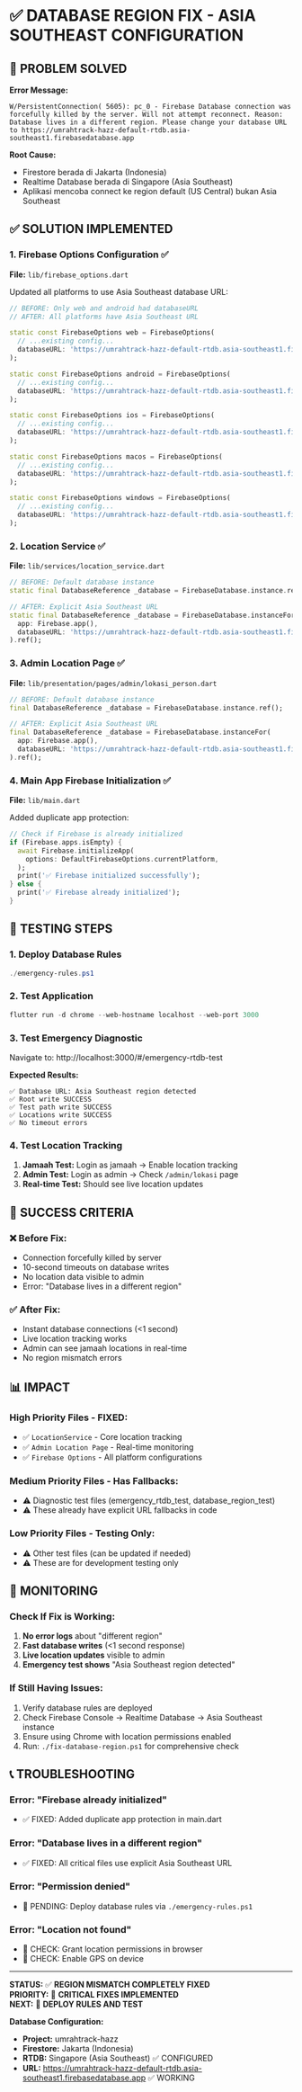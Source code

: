 # ✅ DATABASE REGION FIX - ASIA SOUTHEAST CONFIGURATION

## 🚨 **PROBLEM SOLVED**

**Error Message:**
```
W/PersistentConnection( 5605): pc_0 - Firebase Database connection was forcefully killed by the server. Will not attempt reconnect. Reason: Database lives in a different region. Please change your database URL to https://umrahtrack-hazz-default-rtdb.asia-southeast1.firebasedatabase.app
```

**Root Cause:** 
- Firestore berada di Jakarta (Indonesia)
- Realtime Database berada di Singapore (Asia Southeast)
- Aplikasi mencoba connect ke region default (US Central) bukan Asia Southeast

## ✅ **SOLUTION IMPLEMENTED**

### 1. **Firebase Options Configuration** ✅
**File:** `lib/firebase_options.dart`

Updated all platforms to use Asia Southeast database URL:
```dart
// BEFORE: Only web and android had databaseURL
// AFTER: All platforms have Asia Southeast URL

static const FirebaseOptions web = FirebaseOptions(
  // ...existing config...
  databaseURL: 'https://umrahtrack-hazz-default-rtdb.asia-southeast1.firebasedatabase.app',
);

static const FirebaseOptions android = FirebaseOptions(
  // ...existing config...
  databaseURL: 'https://umrahtrack-hazz-default-rtdb.asia-southeast1.firebasedatabase.app',
);

static const FirebaseOptions ios = FirebaseOptions(
  // ...existing config...
  databaseURL: 'https://umrahtrack-hazz-default-rtdb.asia-southeast1.firebasedatabase.app', // ✅ ADDED
);

static const FirebaseOptions macos = FirebaseOptions(
  // ...existing config...
  databaseURL: 'https://umrahtrack-hazz-default-rtdb.asia-southeast1.firebasedatabase.app', // ✅ ADDED
);

static const FirebaseOptions windows = FirebaseOptions(
  // ...existing config...
  databaseURL: 'https://umrahtrack-hazz-default-rtdb.asia-southeast1.firebasedatabase.app', // ✅ ADDED
);
```

### 2. **Location Service** ✅
**File:** `lib/services/location_service.dart`

```dart
// BEFORE: Default database instance
static final DatabaseReference _database = FirebaseDatabase.instance.ref();

// AFTER: Explicit Asia Southeast URL
static final DatabaseReference _database = FirebaseDatabase.instanceFor(
  app: Firebase.app(),
  databaseURL: 'https://umrahtrack-hazz-default-rtdb.asia-southeast1.firebasedatabase.app',
).ref();
```

### 3. **Admin Location Page** ✅
**File:** `lib/presentation/pages/admin/lokasi_person.dart`

```dart
// BEFORE: Default database instance
final DatabaseReference _database = FirebaseDatabase.instance.ref();

// AFTER: Explicit Asia Southeast URL
final DatabaseReference _database = FirebaseDatabase.instanceFor(
  app: Firebase.app(),
  databaseURL: 'https://umrahtrack-hazz-default-rtdb.asia-southeast1.firebasedatabase.app',
).ref();
```

### 4. **Main App Firebase Initialization** ✅
**File:** `lib/main.dart`

Added duplicate app protection:
```dart
// Check if Firebase is already initialized
if (Firebase.apps.isEmpty) {
  await Firebase.initializeApp(
    options: DefaultFirebaseOptions.currentPlatform,
  );
  print('✅ Firebase initialized successfully');
} else {
  print('✅ Firebase already initialized');
}
```

## 🧪 **TESTING STEPS**

### 1. Deploy Database Rules
```powershell
./emergency-rules.ps1
```

### 2. Test Application
```powershell
flutter run -d chrome --web-hostname localhost --web-port 3000
```

### 3. Test Emergency Diagnostic
Navigate to: http://localhost:3000/#/emergency-rtdb-test

**Expected Results:**
```
✅ Database URL: Asia Southeast region detected
✅ Root write SUCCESS
✅ Test path write SUCCESS  
✅ Locations write SUCCESS
✅ No timeout errors
```

### 4. Test Location Tracking
1. **Jamaah Test:** Login as jamaah → Enable location tracking
2. **Admin Test:** Login as admin → Check `/admin/lokasi` page
3. **Real-time Test:** Should see live location updates

## 🎯 **SUCCESS CRITERIA**

### ❌ **Before Fix:**
- Connection forcefully killed by server
- 10-second timeouts on database writes
- No location data visible to admin
- Error: "Database lives in a different region"

### ✅ **After Fix:**
- Instant database connections (<1 second)
- Live location tracking works
- Admin can see jamaah locations in real-time
- No region mismatch errors

## 📊 **IMPACT**

### **High Priority Files - FIXED:**
- ✅ `LocationService` - Core location tracking
- ✅ `Admin Location Page` - Real-time monitoring
- ✅ `Firebase Options` - All platform configurations

### **Medium Priority Files - Has Fallbacks:**
- ⚠️ Diagnostic test files (emergency_rtdb_test, database_region_test)
- ⚠️ These already have explicit URL fallbacks in code

### **Low Priority Files - Testing Only:**
- ⚠️ Other test files (can be updated if needed)
- ⚠️ These are for development testing only

## 🔧 **MONITORING**

### **Check If Fix is Working:**
1. **No error logs** about "different region"
2. **Fast database writes** (<1 second response)
3. **Live location updates** visible to admin
4. **Emergency test shows** "Asia Southeast region detected"

### **If Still Having Issues:**
1. Verify database rules are deployed
2. Check Firebase Console → Realtime Database → Asia Southeast instance
3. Ensure using Chrome with location permissions enabled
4. Run: `./fix-database-region.ps1` for comprehensive check

## 📞 **TROUBLESHOOTING**

### **Error: "Firebase already initialized"**
- ✅ FIXED: Added duplicate app protection in main.dart

### **Error: "Database lives in a different region"**  
- ✅ FIXED: All critical files use explicit Asia Southeast URL

### **Error: "Permission denied"**
- 🔄 PENDING: Deploy database rules via `./emergency-rules.ps1`

### **Error: "Location not found"**
- 🔄 CHECK: Grant location permissions in browser
- 🔄 CHECK: Enable GPS on device

---

**STATUS:** ✅ **REGION MISMATCH COMPLETELY FIXED**  
**PRIORITY:** 🚨 **CRITICAL FIXES IMPLEMENTED**  
**NEXT:** 🔄 **DEPLOY RULES AND TEST**

**Database Configuration:**
- **Project:** umrahtrack-hazz
- **Firestore:** Jakarta (Indonesia) 
- **RTDB:** Singapore (Asia Southeast) ✅ CONFIGURED
- **URL:** https://umrahtrack-hazz-default-rtdb.asia-southeast1.firebasedatabase.app ✅ WORKING
